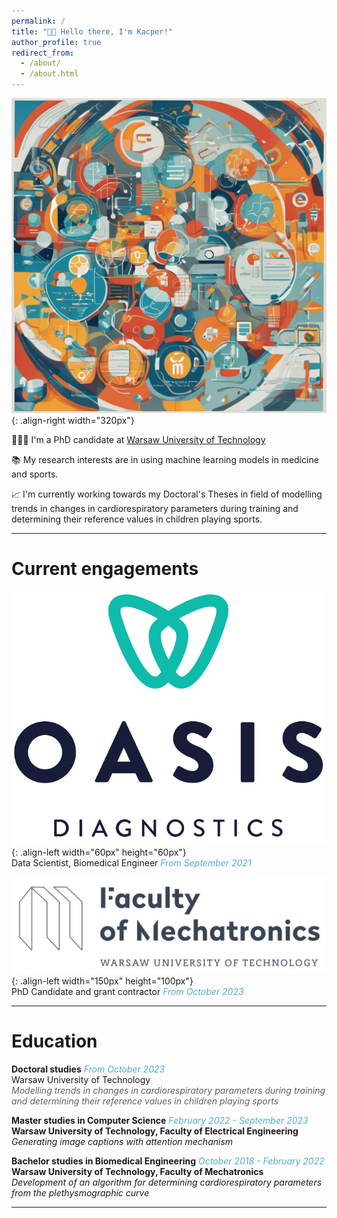 ```yaml
---
permalink: /
title: "👋🏻 Hello there, I'm Kacper!"
author_profile: true
redirect_from: 
  - /about/
  - /about.html
---
```


![Ilustration](/images/pixlr-image.png){: .align-right width="320px"}

👨🏻‍💻 I'm a PhD candidate at [Warsaw University of Technology](https://eng.pw.edu.pl)

📚 My research interests are in using machine learning models in medicine and sports.

📈 I'm currently working towards my Doctoral's Theses in field of modelling trends in changes in cardiorespiratory parameters during training and determining their reference values in children playing sports.

------

# Current engagements

![Ilustration](/images/logo_oasis.png){: .align-left width="60px" height="60px"} \
Data Scientist, Biomedical Engineer <span style="color:#52ADC8">*From September 2021*</span>

![Ilustration](/images/wut_mchtr.png){: .align-left width="150px" height="100px"} \
PhD Candidate and grant contractor <span style="color:#52ADC8">*From October 2023*</span>

------

# Education

**Doctoral studies** <span style="color:#52ADC8">*From October 2023*</span> \
Warsaw University of Technology \
<span style="color:#5c6266"> *Modelling trends in changes in cardiorespiratory parameters during training and determining their reference values in children playing sports*</span>

**Master studies in Computer Science** <span style="color:#52ADC8">*February 2022 - September 2023*</span> \
**Warsaw University of Technology, Faculty of Electrical Engineering** \
*Generating image captions with attention mechanism* 

**Bachelor studies in Biomedical Engineering** <span style="color:#52ADC8">*October 2018 - February 2022*</span> \
**Warsaw University of Technology, Faculty of Mechatronics** \
*Development of an algorithm for determining cardiorespiratory parameters from the plethysmographic curve*

------


